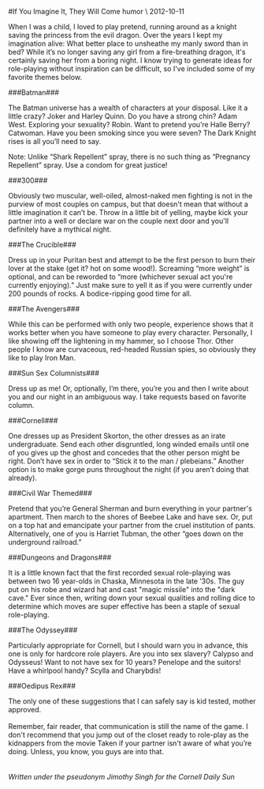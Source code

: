 <!-- layout: post
categories: 
- humor
title: If You Imagine It, They Will Come
date: 2012-10-11
-->
#If You Imagine It, They Will Come
<tag>humor</tag> \\ 2012-10-11

When I was a child, I loved to play pretend, running around as a knight saving the princess from the evil dragon. Over the years I kept my imagination alive: What better place to unsheathe my manly sword than in bed? While it’s no longer saving any girl from a fire-breathing dragon, it's certainly saving her from a boring night. I know trying to generate ideas for role-playing without inspiration can be difficult, so I've included some of my favorite themes below.
<!-- more -->


###Batman###

The Batman universe has a wealth of characters at your disposal. Like it a little crazy? Joker and Harley Quinn. Do you have a strong chin? Adam West. Exploring your sexuality? Robin. Want to pretend you’re Halle Berry? Catwoman. Have you been smoking since you were seven? The Dark Knight rises is all you’ll need to say.

Note: Unlike “Shark Repellent” spray, there is no such thing as “Pregnancy Repellent” spray. Use a condom for great justice!

###300###

Obviously two muscular, well-oiled, almost-naked men fighting is not in the purview of most couples on campus, but that doesn't mean that without a little imagination it can’t be. Throw in a little bit of yelling, maybe kick your partner into a well or declare war on the couple next door and you'll definitely have a mythical night.

###The Crucible###

Dress up in your Puritan best and attempt to be the first person to burn their lover at the stake (get it? hot on some wood!). Screaming “more weight” is optional, and can be reworded to “more (whichever sexual act you're currently enjoying).” Just make sure to yell it as if you were currently under 200 pounds of rocks. A bodice-ripping good time for all.

###The Avengers###

While this can be performed with only two people, experience shows that it works better when you have someone to play every character. Personally, I like showing off the lightening in my hammer, so I choose Thor. Other people I know are curvaceous, red-headed Russian spies, so obviously they like to play Iron Man.

###Sun Sex Columnists###

Dress up as me! Or, optionally, I’m there, you’re you and then I write about you and our night in an ambiguous way. I take requests based on favorite column.

###Cornell###

One dresses up as President Skorton, the other dresses as an irate undergraduate. Send each other disgruntled, long winded emails until one of you gives up the ghost and concedes that the other person might be right. Don’t have sex in order to “Stick it to the man / plebeians.” Another option is to make gorge puns throughout the night (if you aren’t doing that already).

###Civil War Themed###

Pretend that you’re General Sherman and burn everything in your partner's apartment. Then march to the shores of Beebee Lake and have sex. Or, put on a top hat and emancipate your partner from the cruel institution of pants. Alternatively, one of you is Harriet Tubman, the other “goes down on the underground railroad.”

###Dungeons and Dragons###

It is a little known fact that the first recorded sexual role-playing was between two 16 year-olds in Chaska, Minnesota in the late ’30s. The guy put on his robe and wizard hat and cast "magic missile" into the "dark cave." Ever since then, writing down your sexual qualities and rolling dice to determine which moves are super effective has been a staple of sexual role-playing.

###The Odyssey###

Particularly appropriate for Cornell, but I should warn you in advance, this one is only for hardcore role players. Are you into sex slavery? Calypso and Odysseus! Want to not have sex for 10 years? Penelope and the suitors! Have a whirlpool handy? Scylla and Charybdis!

###Oedipus Rex###

The only one of these suggestions that I can safely say is kid tested, mother approved.
<br/><br/>
Remember, fair reader, that communication is still the name of the game. I don't recommend that you jump out of the closet ready to role-play as the kidnappers from the movie Taken if your partner isn't aware of what you’re doing. Unless, you know, you guys are into that.
<br/><br/><br/>
*Written under the pseudonym Jimothy Singh for the Cornell Daily Sun*

